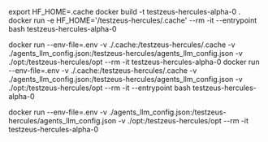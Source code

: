export HF_HOME=.cache
docker build -t testzeus-hercules-alpha-0 .
docker run -e HF_HOME='/testzeus-hercules/.cache' --rm -it --entrypoint bash testzeus-hercules-alpha-0

docker run --env-file=.env -v ./.cache:/testzeus-hercules/.cache -v ./agents_llm_config.json:/testzeus-hercules/agents_llm_config.json -v ./opt:/testzeus-hercules/opt --rm -it testzeus-hercules-alpha-0
docker run --env-file=.env -v ./.cache:/testzeus-hercules/.cache -v ./agents_llm_config.json:/testzeus-hercules/agents_llm_config.json -v ./opt:/testzeus-hercules/opt --rm -it --entrypoint bash testzeus-hercules-alpha-0


docker run --env-file=.env -v ./agents_llm_config.json:/testzeus-hercules/agents_llm_config.json -v ./opt:/testzeus-hercules/opt --rm -it testzeus-hercules-alpha-0